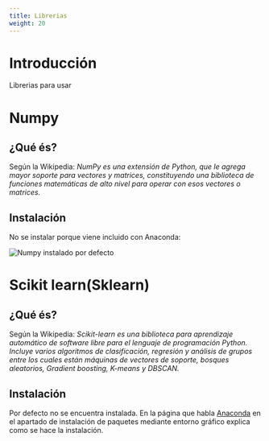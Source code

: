```yaml
---
title: Librerias
weight: 20
---
```


# Introducción

Librerias para usar 

# Numpy

## ¿Qué és?

Según la Wikipedia: *NumPy es una extensión de Python, que le agrega mayor soporte para vectores y matrices, constituyendo una biblioteca de funciones matemáticas de alto nivel para operar con esos vectores o matrices.*

## Instalación

No se instalar porque viene incluido con Anaconda:

![Numpy instalado por defecto](/images/python/machine_learning/anaconda/numpy_viene_instalado.png)

# Scikit learn(Sklearn)

## ¿Qué és?

Según la Wikipedia: *Scikit-learn es una biblioteca para aprendizaje automático de software libre para el lenguaje de programación Python.​Incluye varios algoritmos de clasificación, regresión y análisis de grupos entre los cuales están máquinas de vectores de soporte, bosques aleatorios, Gradient boosting, K-means y DBSCAN.*

## Instalación

Por defecto no se encuentra instalada. En la página que habla [Anaconda](/docs/python/anaconda.md) en el apartado de instalación de paquetes mediante entorno gráfico explica como se hace la instalación.